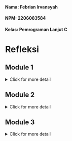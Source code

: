 #### Nama: Febrian Irvansyah
#### NPM: 2206083584
#### Kelas: Pemrograman Lanjut C

# Refleksi

## Module 1
<details>
<summary>Click for more detail</summary>
<br>
  
### Refleksi 1
Selama membuat code saya sering kali saya berpikir "yang penting programnya jalan" setelah adanya modul ini saya berusaha untuk menerapkan clean code. Salah satu miskonsepsi yang sering saya kira benar adalah clean code == banyak comment. Namun, setelah ini saya menyadari bahwa lebih baik memiliki nama variable yang deskriptif dan hal tersebut yang saya usahakan pada saat membuat program ini. Kesalahan yang mungkin masih saya lakukan adalah kode saya yang masih belum terlalu rapi dan penamaan yang mungkin masih sulit untuk dipahami untuk orang lain dan saya masih perlu pembiasaan.

prinsip clean code yang telah saya terapkan:
- Penamaan yang deskriptif
- Fungsi yang singkat dan jelas
- Memastikan variabel pada class terenkapsulasi dengan menyesuaikan access modifier
- Implementasi interface
- Penggunaan Object

### Refleksi 2

1. Dengan adanya unit test saya merasa terbantu karena dapat mencoba kode yang telah saya buat secara otomatis. Menurut saya, banyaknya unit test pada satu class sangat bergantung pada berapa banyak kode khususnya fungsi yang terdapat dalam suatu class. Oleh karena itu, sebaiknya unit test dapat menguji setiap fungsi yang ada pada program tersebut. Menuru saya untuk yakin bahwa unit test sudah cukup untuk verifikasi program adalah dengan memasukkan test untuk setiap fungsi dan memperhatikan case-case yang mungkin terjadi. Namun, walaupun coverage sudah 100% belum tentu akan terbebas dari error karena pada input user akan sangat banyak kemungkinan yang terjadi.
2. Menurut saya akan tidak sesuai dengan prinsip clean code. Karena pada clean code kita harus mengurangi pengulangan agar tidak membuat sebuah program yang berisi kode redundan dan memperbesar ukuran. Tentu saja ini akan mengurangi kualitas dari kode. Untuk memperbagus sebaiknya unit test yang mirip di letakkan pada class yang sama saja sekaligus agar terlihat adanya pengelompokan. Selain itu, untuk mengatasi redundansi maka dapat menggunakan @BeforeEach dan setUp agar tiap sebelum tes kode tersebut akan dijalankan tanpa harus ditulis berkali-kali
</details>

## Module 2
<details>
<summary>Click for more detail</summary>
<br>

1. Saya mencoba untuk memperbaiki issue terkait dengan "Security" yang ditunjukkan oleh scorecard. Strategi yang saya lakukan adalah dengan mengikuti saran dari scorecard itu sendiri. Untuk memiliki dokumentasi terkait security yang baik maka diperlukan email sebagai narahubung jika terdapat vulnerability. Selain itu juga diperlukan keyword-keyword yang memiliki hubungan dengan vulnerability. Dokumentasi itu sendiri disimpan dalam format markdown dengan nama "SECURITY.md" untuk mempermudah pengguna untuk mengidentifikasi aturan atau informasi terkait keamanan pada program.
2. Sudah walaupun implementasi yang saya lakukan sendiri masih ada kekurangan. Proses CI sendiri adalah proses automasi dalam melakukan build serta testing pada program yang telah diupdate dan proses CD adalah proses delivery secara terus-menerus setiap ada update pada program. Oleh karena itu, workflows yang saya kerjakan telah memenuhi kedua hal tersebut. Untuk CI, terlihat adanya workflow ci dan scorecard yang melakukan testing pada program untuk memastikan kelancaran program. Untuk CD, terlihat adanya workflow koyeb-deploy yang dijalankan setiap update pada program.

</details>

## Module 3
<details>
<summary>Click for more detail</summary>
<br>

1. Explain what principles you apply to your project!
- Single Responsibility Principle
Menurut principle ini, setiap classs diharuskan untuk hanya memiliki satu tanggung jawab sehingga dalam satu class tidak boleh terdapat fungsi yang berhubungan dengan keperluan pada class lain. Contohnya yangterjadi adalah class Car yang terletak pada class Product sehingga dilakukan pemisahan class. Dengan cara ini akan meningkatkan clarity dari kode serta pengaksesan fungsi pada class tersebut lebih jelas dan mudah untuk di maintain.
- Interface Segregation Principle
Menurut principle ini, dalam membuat interface harus lebih dispesifikan terhadap class yang harus digunakan. Oleh karena itu, pada projek ini diimplementasikan pemisahan carService dan productService. Dengan pengimplentasian tersebut, maka setiap class dari interface akan digunakan dan menghindari adanya fungsi yang nganggur ataupun fungsi yang tidak perlu pengimplementsiannya.
- Open-Closed Principle
Menurut Principle ini, suatu class sebaiknya bisa di extend tanpa melakukan modifikasi pada class tersebut. Oleh karena itu, dilakukan pengubahan dalam ekstensi untuk tidak menggunakan class implementation dalam mengextend melainkan menggunakan interface yang sudah sediakan agar tidak terjadi modifikasi.

2. Explain the advantages of applying SOLID principles to your project with examples.
- Dengan menggunakan SRP maka code akan lebih maintainable. Selain itu, dengan pemisahan class memudahkan untuk memisahkan kepentingan sehingga tidak mempengaruhi class lain.
- Dengan menggunakan ISP maka pengguna hanya melihat hasil implementasi dari fungsi yang diperlukan saja, contohnya jika suatu class terdapat kemiripan tetapi terdapat implementasi yang berbeda.
- Dengan OCP maka akan menghindari perubahan pada code yang rentan menyebabkan error.

3. Explain the disadvantages of not applying SOLID principles to your project with examples.
Dengan tidak menerapkan SOLID akan pada projek ini akan menyulitkan  dalam memaintain code dan mendebug. Contohnya adalah jika class CarController berada di dalam ProductController maka beban untuk memeriksa kebenaran kode lebih besar karena memeriksa 2 hal sekaligus. Namun, dengan adanya pemisahan maka ada seperation of concern. Lalu contoh untuk ISP adalah dengan tidak merapkan ini kita berkemungkinan untuk tetap menjalankan fungsi/method yang tidak diperlukan pada kelas tersebut sehingga code menjadi tidak efektif. Untuk OCP, jika tidak dilakukan maka ada kemungkinan tidak sengaja memodifikasi yang memperbersar kemungkinan adanya bug.
</details>
